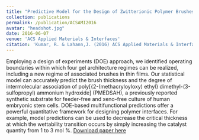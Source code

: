 ```yaml
---
title: "Predictive Model for the Design of Zwitterionic Polymer Brushes: A Statistical Design of Experiments Approach."
collection: publications
permalink: /publication/ACSAMI2016
avatar: "headshot.jpg"
date: 2016-06-07
venue: 'ACS Applied Materials & Interfaces'
citation: 'Kumar, R. & Lahann,J. (2016) ACS Applied Materials & Interfaces, 8 (26), 16595-16603.'
---
```


Employing a design of experiments (DOE) approach, we identified operating boundaries within which four gel architecture regimes can be realized, including a new regime of associated brushes in thin films. Our statistical model can accurately predict the brush thickness and the degree of intermolecular association of poly[{2-(methacryloyloxy) ethyl} dimethyl-(3-sulfopropyl) ammonium hydroxide] (PMEDSAH), a previously reported synthetic substrate for feeder-free and xeno-free culture of human embryonic stem cells. DOE-based multifunctional predictions offer a powerful quantitative framework for designing polymer interfaces. For example, model predictions can be used to decrease the critical thickness at which the wettability transition occurs by simply increasing the catalyst quantity from 1 to 3 mol %.
[Download paper here](http://rmykmr.github.io/files/ACSAMI2016.pdf)

